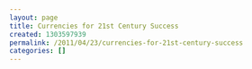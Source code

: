 ```yaml
---
layout: page
title: Currencies for 21st Century Success
created: 1303597939
permalink: /2011/04/23/currencies-for-21st-century-success
categories: []
---
```

